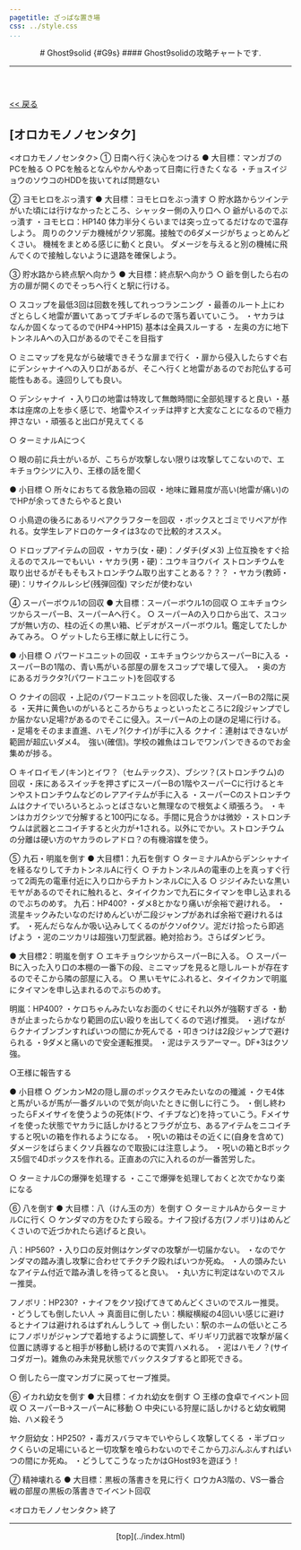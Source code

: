```yaml
---
pagetitle: ざっぱな置き場
css: ../style.css
...
```


<header class = "header">
# Ghost9solid {#G9s}
#### Ghost9solidの攻略チャートです.
<hr>
</header>

<div class = "content">

[ << 戻る](index.html)

## [オロカモノノセンタク]

<オロカモノノセンタク>
① 日南へ行く決心をつける
● 大目標：マンガブのPCを触る
○ PCを触るとなんやかんやあって日南に行きたくなる
・チョスイジョウのソウコのHDDを抜いてれば問題ない




② ヨモヒロをぶっ潰す
● 大目標：ヨモヒロをぶっ潰す
○ 貯水路からツインテがいた頃には行けなかったところ、シャッター側の入り口へ
○ 爺がいるのでぶっ潰す
・ヨモヒロ：HP140
体力半分くらいまでは突っ立ってるだけなので温存しよう。
周りのクソデカ機械がクソ邪魔。接触での6ダメージがちょっとめんどくさい。
機械をまとめる感じに動くと良い。
ダメージを与えると別の機械に飛んでくので接触しないように退路を確保しよう。





③ 貯水路から終点駅へ向かう
● 大目標：終点駅へ向かう
○ 爺を倒したら右の方の扉が開くのでそっちへ行くと駅に行ける。

○ スコップを最低3回は回数を残してれっつランニング
・最善のルート上にわざとらしく地雷が置いてあってブチギレるので落ち着いていこう。
・ヤカラはなんか固くなってるので(HP4→HP15) 基本は全員スルーする
・左奥の方に地下トンネルAへの入口があるのでそこを目指す

○ ミニマップを見ながら破壊できそうな扉まで行く
・扉から侵入したらすぐ右にデンシャナイへの入り口があるが、そこへ行くと地雷があるのでお陀仏する可能性もある。遠回りしても良い。

○ デンシャナイ
・入り口の地雷は特攻して無敵時間に全部処理すると良い
・基本は座席の上を歩く感じで、地雷やスイッチは押すと大変なことになるので極力押さない
・頑張ると出口が見えてくる

○ ターミナルAにつく

○ 眼の前に兵士がいるが、こちらが攻撃しない限りは攻撃してこないので、エキチョウシツに入り、王様の話を聞く



● 小目標
○ 所々におちてる救急箱の回収
・地味に難易度が高い(地雷が痛い)のでHPが余ってきたらやると良い

○ 小鳥遊の後ろにあるリペアクラフターを回収
・ボックスとゴミでリペアが作れる。女学生レアドロのケータイは3なので比較的オススメ。

○ ドロップアイテムの回収
・ヤカラ(女・硬)：ノダチ(ダメ3)
上位互換をすぐ拾えるのでスルーでもいい
・ヤカラ(男・硬)：ユウキヨウバイ
ストロンチウムを取り出せるがそもそもストロンチウム取り出すことある？？？
・ヤカラ(教師・硬)：リサイクルレシピ(残弾回復)
マシだが使わない



④ スーパーボウル1の回収
● 大目標：スーパーボウル1の回収
○ エキチョウシツからスーパーB、スーパーAへ行く。
○ スーパーAの入り口から出て、スコップが無い方の、柱の近くの黒い箱、ビデオがスーパーボウル1。鑑定してたしかみてみろ。
○ ゲットしたら王様に献上しに行こう。

● 小目標
○ パワードユニットの回収
・エキチョウシツからスーパーBに入る
・スーパーBの1階の、青い馬がいる部屋の扉をスコップで壊して侵入。
・奥の方にあるガラクタ?(パワードユニット)を回収する

○ クナイの回収
・上記のパワードユニットを回収した後、スーパーBの2階に戻る
・天井に黄色いのがいるところからちょっといったところに2段ジャンプでしか届かない足場?があるのでそこに侵入。スーパーAの上の謎の足場に行ける。
・足場をそのまま直進、ハモノ?(クナイ)が手に入る
クナイ：連射はできないが範囲が超広いダメ4。　強い(確信)。学校の雑魚はコレでワンパンできるのでお金集めが捗る。

○ キイロイモノ(キン)とイワ？（セムテックス）、ブシツ？(ストロンチウム)の回収
・床にあるスイッチを押さずにスーパーBの1階やスーパーCに行けるとキンやストロンチウムなどのレアアイテムが手に入る
・スーパーCのストロンチウムはクナイでいろいろとふっとばさないと無理なので根気よく頑張ろう。
・キンはカガクシツで分解すると100円になる。手間に見合うかは微妙
・ストロンチウムは武器とニコイチすると火力が+1される。以外にでかい。ストロンチウムの分離は硬い方のヤカラのレアドロ？の有機溶媒を使う。





⑤ 九石・明嵐を倒す
● 大目標1：九石を倒す
○ ターミナルAからデンシャナイを経るなりしてチカトンネルAに行く
○ チカトンネルAの電車の上を真っすぐ行って2両先の電車付近に入り口からチカトンネルCに入る
○ ジジイみたいな黒いモヤがあるのでそれに触れると、タイイクカンで九石にタイマンを申し込まれるのでぶちのめす。
九石：HP400?
・ダメ8とかなり痛いが余裕で避けれる。
・流星キックみたいなのだけめんどいが二段ジャンプがあれば余裕で避けれるはず。
・死んだらなんか吸い込みしてくるのがクソofクソ。泥だけ拾ったら即逃げよう
・泥のニツカリは超強い刀型武器。絶対拾おう。さらばダンビラ。


● 大目標2：明嵐を倒す
○ エキチョウシツからスーパーBに入る。
○ スーパーBに入った入り口の本棚の一番下の段、ミニマップを見ると隠しルートが存在するのでそこから隣の部屋に入る。
○ 黒いモヤにふれると、タイイクカンで明嵐にタイマンを申し込まれるのでぶちのめす。


明嵐：HP400?
・ケロちゃんみたいなお面のくせにそれ以外が強靭すぎる
・動きが止まったらかなり範囲の広い殴りを出してくるので逃げ推奨。
・逃げながらクナイブンブンすればいつの間にか死んでる
・叩きつけは2段ジャンプで避けられる
・9ダメと痛いので安全運転推奨。
・泥はテスラアーマー。DF+3はクソ強。


○王様に報告する


● 小目標
○ グンカンM2の隠し扉のボックスクモみたいなのの殲滅
・クモ4体と馬がいるが馬が一番ダルいので気が向いたときに倒しに行こう。
・倒し終わったらFメイサイを使うようの死体(ドウ、イチブなど)を持っていこう。Fメイサイを使った状態でヤカラに話しかけるとフラグが立ち、あるアイテムをニコイチすると呪いの箱を作れるようになる。
・呪いの箱はその近くに(自身を含めて)ダメージをばらまくクソ兵器なので取扱には注意しよう。
・呪いの箱とBボックス5個で4Dボックスを作れる。正直あの穴に入れるのが一番苦労した。



○ ターミナルCの爆弾を処理する
・ここで爆弾を処理しておくと次でかなり楽になる






⑥ 八を倒す
● 大目標：八（けん玉の方）を倒す
○ ターミナルAからターミナルCに行く
○ ケンダマの方をひたすら殴る。ナイフ投げる方(フノボリ)はめんどくさいので近づかれたら逃げると良い。

八：HP560?
・入り口の反対側はケンダマの攻撃が一切届かない。
・なのでケンダマの踏み潰し攻撃に合わせてチクチク殴ればいつか死ぬ。
・人の頭みたいなアイテム付近で踏み潰しを待ってると良い。
・丸い方に判定はないのでスルー推奨。


フノボリ：HP230?
・ナイフをクソ投げてきてめんどくさいのでスルー推奨。
・どうしても倒したい人
→ 真面目に倒したい：横縦横縦の4回いい感じに避けるとナイフは避けれるはずれんしうして
→ 倒したい：駅のホームの低いところにフノボリがジャンプで着地するように調整して、ギリギリ刀武器で攻撃が届く位置に誘導すると相手が移動し続けるので実質ハメれる。
・泥はハモノ？(サイコダガー)。雑魚のみ未発見状態でバックスタブすると即死できる。


○ 倒したら一度マンガブに戻ってセーブ推奨。








⑥ イカれ幼女を倒す
● 大目標：イカれ幼女を倒す
○ 王様の食卓でイベント回収
○ スーパーB→スーパーAに移動
○ 中央にいる狩屋に話しかけると幼女戦開始、ハメ殺そう

ヤク厨幼女：HP250?
・毒ガスバラマキでいやらしく攻撃してくる
・半ブロックくらいの足場にいると一切攻撃を喰らわないのでそこから刀ぶんぶんすればいつの間にか死ぬ。
・どうしてこうなったかはGHost93を遊ぼう！





⑦ 精神壊れる
● 大目標：黒板の落書きを見に行く
ロウカA3階の、VS一番合戦の部屋の黒板の落書きでイベント回収

<オロカモノノセンタク> 終了



</div>

<footer class ="footer">
<hr>
<p align = "center"> [top](../index.html) </p>
</footer>
